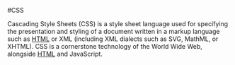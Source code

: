 #CSS














Cascading Style Sheets (CSS) is a style sheet language used for specifying the presentation and styling of a document written in a markup language such as [HTML](/wiki/HTML) or XML (including XML dialects such as SVG, MathML, or XHTML). CSS is a cornerstone technology of the World Wide Web, alongside [HTML](/wiki/HTML) and JavaScript.